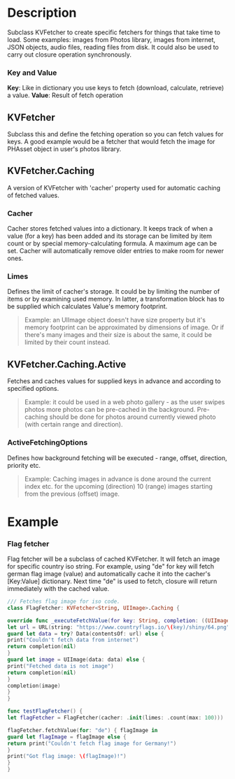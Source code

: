 #  Description

Subclass KVFetcher to create specific fetchers for things that take time to load. Some examples: images from Photos library, images from internet, JSON objects, audio files, reading files from disk. It could also be used to carry out closure operation synchronously.

### Key and Value

**Key**: Like in dictionary you use keys to fetch (download, calculate, retrieve) a value.
**Value**: Result of fetch operation

## KVFetcher
Subclass this and define the fetching operation so you can fetch values for keys. A good example would be a fetcher that would fetch the image for PHAsset object in user's photos library.

## KVFetcher.Caching
A version of KVFetcher with 'cacher' property used for automatic caching of fetched values.

### Cacher
Cacher stores fetched values into a dictionary. It keeps track of when a value (for a key) has been added and its storage can be limited by item count or by special memory-calculating formula. A maximum age can be set. Cacher will automatically remove older entries to make room for newer ones.

### Limes
Defines the limit of cacher's storage. It could be by limiting the number of items or by examining used memory. In latter, a transformation block has to be supplied which calculates Value's memory footprint. 

> Example: an UIImage object doesn't have size property but it's memory footprint can be approximated by dimensions of image. Or if there's many images and their size is about the same, it could be limited by their count instead.

## KVFetcher.Caching.Active
Fetches and caches values for supplied keys in advance and according to specified options. 

> Example: it could be used in a web photo gallery - as the user swipes photos more photos can be pre-cached in the background. Pre-caching should be done for photos around currently viewed photo (with certain range and direction).

### ActiveFetchingOptions
Defines how background fetching will be executed - range, offset, direction, priority etc.

> Example: Caching images in advance is done around the current index etc. for the upcoming (direction) 10 (range) images starting from the previous (offset) image.

# Example

### Flag fetcher
Flag fetcher will be a subclass of cached KVFetcher. It will fetch an image for specific country iso string. For example, using "de" for key will fetch german flag image (value) and automatically cache it into the cacher's [Key:Value] dictionary. Next time "de" is used to fetch, closure will return immediately with the cached value.





```swift
/// Fetches flag image for iso code.
class FlagFetcher: KVFetcher<String, UIImage>.Caching {

override func _executeFetchValue(for key: String, completion: ((UIImage?) -> Void)!) {
let url = URL(string: "https://www.countryflags.io/\(key)/shiny/64.png")!
guard let data = try? Data(contentsOf: url) else {
print("Couldn't fetch data from internet")
return completion(nil)
}
guard let image = UIImage(data: data) else {
print("Fetched data is not image")
return completion(nil)
}
completion(image)
}
}

func testFlagFetcher() {
let flagFetcher = FlagFetcher(cacher: .init(limes: .count(max: 100)))

flagFetcher.fetchValue(for: "de") { flagImage in
guard let flagImage = flagImage else {
return print("Couldn't fetch flag image for Germany!")
}
print("Got flag image: \(flagImage)!")
}
}
```
